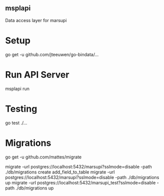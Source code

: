 msplapi
-----------

Data access layer for marsupi


Setup
=====

go get -u github.com/jteeuwen/go-bindata/...


Run API Server
==============

msplapi run


Testing
=======

go test ./...


Migrations
==========

go get -u github.com/mattes/migrate

migrate -url postgres://localhost:5432/marsupi?sslmode=disable -path ./db/migrations create add_field_to_table
migrate -url postgres://localhost:5432/marsupi?sslmode=disable -path ./db/migrations up
migrate -url postgres://localhost:5432/marsupi_test?sslmode=disable -path ./db/migrations up
